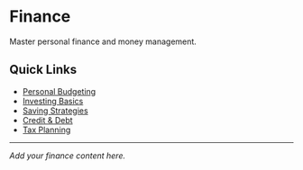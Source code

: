 # Finance

Master personal finance and money management.

## Quick Links

- [Personal Budgeting](./budgeting)
- [Investing Basics](./investing)
- [Saving Strategies](./saving)
- [Credit & Debt](./credit-debt)
- [Tax Planning](./taxes)

---

*Add your finance content here.*

